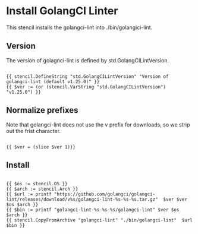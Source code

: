 # Install GolangCI Linter

This stencil installs the golangci-lint into ./bin/golangici-lint.

## Version

The version of golagnci-lint is defined by std.GolangCILintVersion.

```go-template

{{ stencil.DefineString "std.GolangCILintVersion" "Version of golangci-lint (default v1.25.0)" }}
{{ $ver := (or (stencil.VarString "std.GolangCILintVersion") "v1.25.0") }}

```

## Normalize prefixes

Note that golangci-lint does not use the v prefix for downloads, so
we strip out the frist character.

```go-template

{{ $ver = (slice $ver 1)}}

```

## Install

```go-template

{{ $os := stencil.OS }}
{{ $arch := stencil.Arch }}
{{ $url := printf "https://github.com/golangci/golangci-lint/releases/download/v%s/golangci-lint-%s-%s-%s.tar.gz"  $ver $ver $os $arch }}
{{ $bin := printf "golangci-lint-%s-%s-%s/golangci-lint" $ver $os $arch }}
{{ stencil.CopyFromArchive "golangci-lint" "./bin/golangci-lint"  $url $bin }}

```
